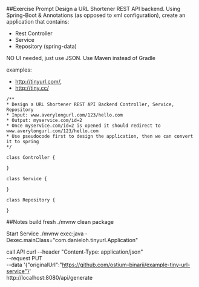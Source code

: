 
##Exercise Prompt
Design a URL Shortener REST API backend. Using Spring-Boot  &  Annotations (as opposed to xml configuration), create an application that contains:

- Rest Controller 
- Service
- Repository (spring-data)

NO UI needed, just use JSON.
Use Maven instead of Gradle

examples: 
- http://tinyurl.com/, 
- http://tiny.cc/

```
/**
* Design a URL Shortener REST API Backend Controller, Service, Repository
* Input: www.averylongurl.com/123/hello.com
* Output: myservice.com/id=2
* Once myservice.com/id=2 is opened it should redirect to  www.averylongurl.com/123/hello.com
* Use pseudocode first to design the application, then we can convert it to spring
*/
 
class Controller {
 
}
 
class Service {
 
}
 
class Repository {
 
}

```

##Notes
build fresh
./mvnw clean package

Start Service
./mvnw exec:java -Dexec.mainClass="com.danieloh.tinyurl.Application"

call API
curl --header "Content-Type: application/json" \
  --request PUT \
  --data '{"originalUrl":"https://github.com/ostium-binarii/example-tiny-url-service"}' \
  http://localhost:8080/api/generate